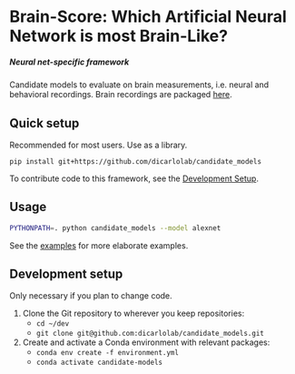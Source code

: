 # Brain-Score: Which Artificial Neural Network is most Brain-Like?
##### Neural net-specific framework

Candidate models to evaluate on brain measurements, i.e. neural and behavioral recordings.
Brain recordings are packaged [here](https://github.com/dicarlolab/brain-score).


## Quick setup

Recommended for most users. Use as a library.

`pip install git+https://github.com/dicarlolab/candidate_models`

To contribute code to this framework, see the [Development Setup](#development-setup).


## Usage
```bash
PYTHONPATH=. python candidate_models --model alexnet
```

See the [examples](examples/) for more elaborate examples.


## Development setup

Only necessary if you plan to change code.

1. Clone the Git repository to wherever you keep repositories:
    * `cd ~/dev`
    * `git clone git@github.com:dicarlolab/candidate_models.git`
3. Create and activate a Conda environment with relevant packages:
    * `conda env create -f environment.yml`
    * `conda activate candidate-models`

